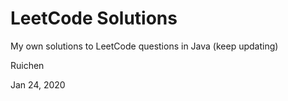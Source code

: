 # LeetCode Solutions
My own solutions to LeetCode questions in Java (keep updating)

Ruichen

Jan 24, 2020
